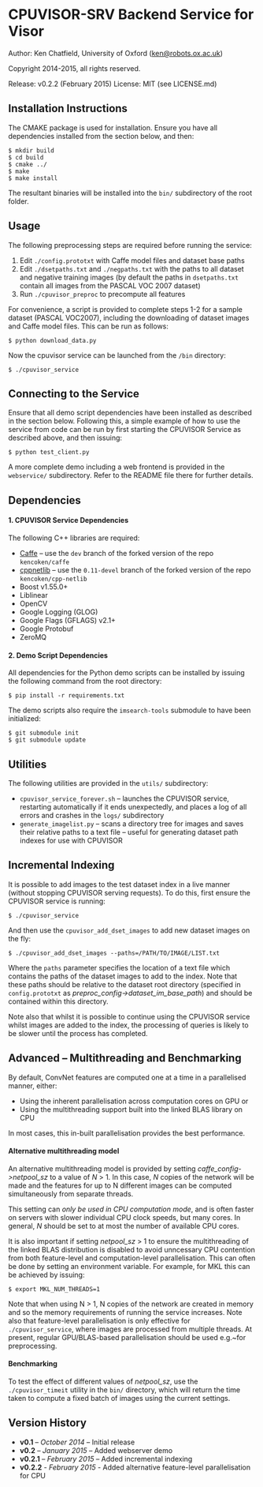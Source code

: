 CPUVISOR-SRV Backend Service for Visor
======================================

Author: Ken Chatfield, University of Oxford (ken@robots.ox.ac.uk)

Copyright 2014-2015, all rights reserved.

Release: v0.2.2 (February 2015)
License: MIT (see LICENSE.md)

Installation Instructions
-------------------------
The CMAKE package is used for installation. Ensure you have all dependencies
installed from the section below, and then:

    $ mkdir build
    $ cd build
    $ cmake ../
    $ make
    $ make install

The resultant binaries will be installed into the `bin/` subdirectory of the
root folder.

Usage
-----

The following preprocessing steps are required before running the service:

 1. Edit `./config.prototxt` with Caffe model files and dataset base paths
 2. Edit `./dsetpaths.txt` and `./negpaths.txt` with the paths to all dataset and
    negative training images (by default the paths in `dsetpaths.txt` contain all
    images from the PASCAL VOC 2007 dataset)
 3. Run `./cpuvisor_preproc` to precompute all features

For convenience, a script is provided to complete steps 1-2 for a sample dataset
(PASCAL VOC2007), including the downloading of dataset images and Caffe model
files. This can be run as follows:

    $ python download_data.py

Now the cpuvisor service can be launched from the `/bin` directory:

    $ ./cpuvisor_service

Connecting to the Service
-------------------------

Ensure that all demo script dependencies have been installed as described in the section
below. Following this, a simple example of how to use the service from code can be run
by first starting the CPUVISOR Service as described above, and then issuing:

    $ python test_client.py

A more complete demo including a web frontend is provided in the `webservice/` subdirectory.
Refer to the README file there for further details.

Dependencies
------------

#### 1. CPUVISOR Service Dependencies

The following C++ libraries are required:

 + [Caffe](https://github.com/kencoken/caffe) – use the `dev` branch of the
   forked version of the repo `kencoken/caffe`
 + [cppnetlib](https://github.com/kencoken/cpp-netlib) – use the `0.11-devel`
   branch of the forked version of the repo `kencoken/cpp-netlib`
 + Boost v1.55.0+
 + Liblinear
 + OpenCV
 + Google Logging (GLOG)
 + Google Flags (GFLAGS) v2.1+
 + Google Protobuf
 + ZeroMQ

#### 2. Demo Script Dependencies

All dependencies for the Python demo scripts can be installed by issuing the following
command from the root directory:

    $ pip install -r requirements.txt

The demo scripts also require the `imsearch-tools` submodule to have been initialized:

    $ git submodule init
    $ git submodule update

Utilities
---------

The following utilities are provided in the `utils/` subdirectory:

  * `cpuvisor_service_forever.sh` – launches the CPUVISOR service, restarting
      automatically if it ends unexpectedly, and places a log of all errors and crashes
      in the `logs/` subdirectory
  * `generate_imagelist.py` – scans a directory tree for images and saves their relative
      paths to a text file – useful for generating dataset path indexes for use with
      CPUVISOR

Incremental Indexing
--------------------

It is possible to add images to the test dataset index in a live manner (without stopping
CPUVISOR serving requests). To do this, first ensure the CPUVISOR service is running:

    $ ./cpuvisor_service

And then use the `cpuvisor_add_dset_images` to add new dataset images on the fly:

    $ ./cpuvisor_add_dset_images --paths=/PATH/TO/IMAGE/LIST.txt

Where the `paths` parameter specifies the location of a text file which contains the paths
of the dataset images to add to the index. Note that these paths should be relative to
the dataset root directory (specified in `config.prototxt` as
*preproc_config->dataset_im_base_path*) and should be contained within this directory.

Note also that whilst it is possible to continue using the CPUVISOR service whilst images
are added to the index, the processing of queries is likely to be slower until the process
has completed.

Advanced – Multithreading and Benchmarking
------------------------------------------

By default, ConvNet features are computed one at a time in a parallelised manner, either:

  * Using the inherent parallelisation across computation cores on GPU or
  * Using the multithreading support built into the linked BLAS library on CPU

In most cases, this in-built parallelisation provides the best performance.

#### Alternative multithreading model

An alternative multithreading model is provided by setting *caffe_config->netpool_sz*
to a value of *N* > 1. In this case, *N* copies of the network will be made and the
features for up to N different images can be computed simultaneously from separate threads.

This setting can *only be used in CPU computation mode*, and is often faster on servers
with slower individual CPU clock speeds, but many cores. In general, *N* should be set to
at most the number of available CPU cores.

It is also important if setting *netpool_sz* > 1 to ensure the multithreading of the linked
BLAS distribution is disabled to avoid unncessary CPU contention from both feature-level and
computation-level parallelisation. This can often be done by setting an environment variable.
For example, for MKL this can be achieved by issuing:

    $ export MKL_NUM_THREADS=1

Note that when using N > 1, N copies of the network are created in memory and so the memory
requirements of running the service increases. Note also that feature-level parallelisation
is only effective for `./cpuvisor_service`, where images are processed from multiple threads.
At present, regular GPU/BLAS-based parallelisation should be used e.g.~for preprocessing.

#### Benchmarking

To test the effect of different values of *netpool_sz*, use the `./cpuvisor_timeit` utility
in the `bin/` directory, which will return the time taken to compute a fixed batch of images
using the current settings.

Version History
---------------

- **v0.1** – *October 2014* – Initial release
- **v0.2** – *January 2015* – Added webserver demo
- **v0.2.1** – *February 2015* – Added incremental indexing
- **v0.2.2** - *February 2015* - Added alternative feature-level parallelisation for CPU
